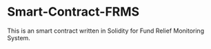 # Smart-Contract-FRMS
This is an smart contract written in Solidity for Fund Relief Monitoring System.
